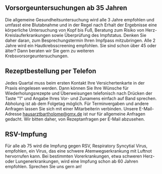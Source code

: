 ## Vorsorgeuntersuchungen ab 35 Jahren
Die allgemeine Gesundheitsuntersuchung wird alle 3 Jahre empfohlen und umfasst eine Blutabnahme und in der Regel nach Erhalt der Ergebnisse eine körperliche Untersuchung von Kopf bis Fuß, Beratung zum Risiko von Herz-Kreislauferkrankungen sowie Überprüfung des Impfstatus. Denken Sie daher daran, zum Besprechungstermin  Ihren Impfpass mitzubringen. Alle 2 Jahre wird ein Hautkrebsscreening empfohlen. Sie sind schon über 45 oder älter? Dann beraten wir Sie gern zu weiteren Krebsvorsorgeuntersuchungen.

## Rezeptbestellung per Telefon
Jedes Quartal muss beim ersten Kontakt Ihre Versichertenkarte in der Praxis eingelesen werden. Dann können Sie Ihre Wünsche für Wiederholungsrezepte und Überweisungen telefonisch nach Drücken der Taste "1" und Angabe Ihres Vor- und Zunamens einfach auf Band sprechen. Abholung ist ab dem Folgetag möglich. Für Terminvergaben und andere Anfragen lassen Sie sich mit einer Mitarbeiterin verbinden. Unsere E-Mail-Adresse [hausarztbartholome@gmx.de](mailto:hausarztbartholome@gmx.de) ist nur für allgemeine Anfragen gedacht. Wir bitten daher, von Rezeptanfragen per E-Mail abzusehen.

## RSV-Impfung 
Für alle ab 75 wird die Impfung gegen RSV, Respiratory Syncytial Virus, empfohlen, ein Virus, das eine schwere Atemwegserkrankung mit Luftnot hervorrufen kann. Bei bestimmten Vorerkrankungen, etwa schweren Herz- oder Lungenerkrankungen, wird eine Impfung schon ab 60 Jahren empfohlen. Sprechen Sie uns gern an! 



   





 
